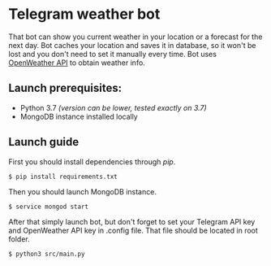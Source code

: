 # Telegram weather bot

That bot can show you current weather in your location or a forecast for the next day. Bot caches your location and saves it in database, so it won't be lost and you don't need to set it manually every time.
Bot uses [OpenWeather API](https://openweathermap.org/api) to obtain weather info.
## Launch prerequisites:
* Python 3.7 *(version can be lower, tested exactly on 3.7)*
* MongoDB instance installed locally
## Launch guide
First you should install dependencies through *pip*.
```Shell
$ pip install requirements.txt 
```
Then you should launch MongoDB instance.
```Shell
$ service mongod start
```
After that simply launch bot, but don't forget to set your Telegram API key and OpenWeather API key in .config file. That file should be located in root folder.
```Shell
$ python3 src/main.py
```
